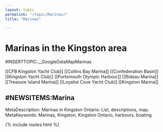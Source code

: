 ```yaml
---
layout: topic
permalink: "/topic/Marinas/"
title: "Marinas"

---
```


<h1>Marinas in the Kingston area</h1>

#INSERTTOPIC:__GoogleDataMapMarinas

[[CFB Kingston Yacht Club]]
[[Collins Bay Marina]]
[[Confederation Basin]]
[[Kingston Yacht Club]]
[[Portsmouth Olympic Harbour]]
[[Rideau Marina]]
[[Treasure Island Marina]]
[[Loyalist Cove Yacht Club]]
[[Kingston Marina]]

#NEWSITEMS:Marina
----
MetaDescription: Marinas in Kingston Ontario: List, descriptions, map.
MetaKeywords: Marinas, Kingston, Kingston Ontario, harbours, boating

{% include routes.html %}
